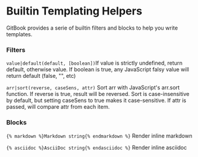 # Builtin Templating Helpers

GitBook provides a serie of builtin filters and blocks to help you write templates.

### Filters

`value|default(default, [boolean])`If value is strictly undefined, return default, otherwise value. If boolean is true, any JavaScript falsy value will return default (false, "", etc)

`arr|sort(reverse, caseSens, attr)` Sort arr with JavaScript's arr.sort function. If reverse is true, result will be reversed. Sort is case-insensitive by default, but setting caseSens to true makes it case-sensitive. If attr is passed, will compare attr from each item.

### Blocks

`{% markdown %}Markdown string{% endmarkdown %}` Render inline markdown

`{% asciidoc %}AsciiDoc string{% endasciidoc %}` Render inline asciidoc
